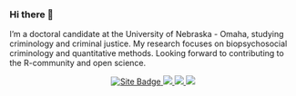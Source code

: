 ### Hi there 👋

I’m a doctoral candidate at the University of Nebraska - Omaha, studying criminology and criminal justice. My research focuses on biopsychosocial criminology and quantitative methods. Looking forward to contributing to the R-community and open science. 

<p align='center'>
  </a>
  <a href="https://nvietto.rbind.io" target="_blank">
    <img src="https://img.shields.io/badge/nvietto.rbind.io-black?style=for-the-badge&logo=internet&logoColor=white" alt="Site Badge"/>
  </a>
  <a href = "http://www.linkedin.com/in/nicholas-vietto">
   <img src="https://img.shields.io/badge/linkedin-%230077B5.svg?&style=for-the-badge&logo=linkedin&logoColor=white" />
  </a>
  </a>
  <a href="https://twitter.com/ViettoNicholas" target="_blank">
    <img src="https://img.shields.io/badge/Twitter-1DA1F2?style=for-the-badge&logo=twitter&logoColor=white"/>
  </a>
  <a href="https://fosstodon.org/@nvietto" target="_blank">
    <img src="https://img.shields.io/badge/Mastodon-6364FF?style=for-the-badge&logo=Mastodon&logoColor=white"/>
  </a>
</p>


